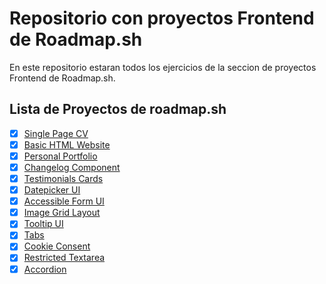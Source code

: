 # Repositorio con proyectos Frontend de Roadmap.sh

En este repositorio estaran todos los ejercicios de la seccion de proyectos Frontend de
Roadmap.sh.

## Lista de Proyectos de roadmap.sh

-   [x] [Single Page CV](https://roadmap.sh/projects/single-page-cv)
-   [x] [Basic HTML Website](https://roadmap.sh/projects/basic-html-website)
-   [x] [Personal Portfolio](https://roadmap.sh/projects/portfolio-website)
-   [x] [Changelog Component](https://roadmap.sh/projects/changelog-component)
-   [x] [Testimonials Cards](https://roadmap.sh/projects/testimonial-cards)
-   [x] [Datepicker UI](https://roadmap.sh/projects/datepicker-ui)
-   [x] [Accessible Form UI](https://roadmap.sh/projects/accessible-form-ui)
-   [x] [Image Grid Layout](https://roadmap.sh/projects/image-grid)
-   [x] [Tooltip UI](https://roadmap.sh/projects/tooltip-ui)
-   [x] [Tabs](https://roadmap.sh/projects/simple-tabs)
-   [x] [Cookie Consent](https://roadmap.sh/projects/cookie-consent)
-   [x] [Restricted Textarea](https://roadmap.sh/projects/restricted-textarea)
-   [x] [Accordion](https://roadmap.sh/projects/accordion)

